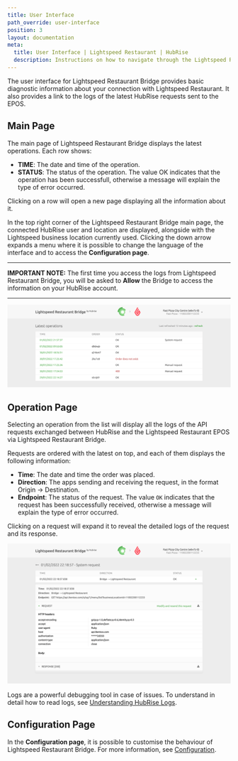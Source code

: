 ```yaml
---
title: User Interface
path_override: user-interface
position: 3
layout: documentation
meta:
  title: User Interface | Lightspeed Restaurant | HubRise
  description: Instructions on how to navigate through the Lightspeed Restaurant Bridge user interface. Connect apps and synchronise your data.
---
```


The user interface for Lightspeed Restaurant Bridge provides basic diagnostic information about your connection with Lightspeed Restaurant.
It also provides a link to the logs of the latest HubRise requests sent to the EPOS.

## Main Page

The main page of Lightspeed Restaurant Bridge displays the latest operations. Each row shows:

- **TIME**: The date and time of the operation.
- **STATUS**: The status of the operation. The value OK indicates that the operation has been successfull, otherwise a message will explain the type of error occurred.

Clicking on a row will open a new page displaying all the information about it.

In the top right corner of the Lightspeed Restaurant Bridge main page, the connected HubRise user and location are displayed, alongside with the Lightspeed business location currently used. Clicking the down arrow expands a menu where it is possible to change the language of the interface and to access the **Configuration page**.

---

**IMPORTANT NOTE:** The first time you access the logs from Lightspeed Restaurant Bridge, you will be asked to **Allow** the Bridge to access the information on your HubRise account.

---

![Main page](./images/003-lightspeed-bridge-main-page-truncated.png)

## Operation Page

Selecting an operation from the list will display all the logs of the API requests exchanged between HubRise and the Lightspeed Restaurant EPOS via Lightspeed Restaurant Bridge.

Requests are ordered with the latest on top, and each of them displays the following information:

- **Time**: The date and time the order was placed.
- **Direction**: The apps sending and receiving the request, in the format Origin → Destination.
- **Endpoint**: The status of the request. The value `OK` indicates that the request has been successfully received, otherwise a message will explain the type of error occurred.

Clicking on a request will expand it to reveal the detailed logs of the request and its response.

![Order page](./images/005-lightspeed-bridge-operations-page.png)

Logs are a powerful debugging tool in case of issues. To understand in detail how to read logs, see [Understanding HubRise Logs](/docs/hubrise-logs/).

## Configuration Page

In the **Configuration page**, it is possible to customise the behaviour of Lightspeed Restaurant Bridge.
For more information, see [Configuration](/apps/lightspeed-restaurant/configuration).
